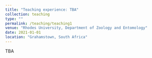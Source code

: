 ```yaml
---
title: "Teaching experience: TBA"
collection: teaching
type: ""
permalink: /teaching/teaching1
venue: "Rhodes University, Department of Zoology and Entomology"
date: 2021-01-01
location: "Grahamstown, South Africa" 
---
```


TBA
